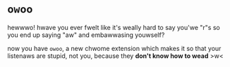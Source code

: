 # `owoo`

hewwwo! hwave you ever fwelt like it's weally hard to say you'we "r"s so you end up saying "aw" and embawwasing youwself?

now you have `owoo`, a new chwome extension which makes it so that your listenaws are stupid, not you, because they **don't know how to wead** >w<
